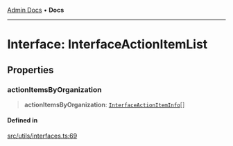 [Admin Docs](/) • **Docs**

***

# Interface: InterfaceActionItemList

## Properties

### actionItemsByOrganization

> **actionItemsByOrganization**: [`InterfaceActionItemInfo`](InterfaceActionItemInfo.md)[]

#### Defined in

[src/utils/interfaces.ts:69](https://github.com/PalisadoesFoundation/talawa-admin/blob/main/src/utils/interfaces.ts#L69)
